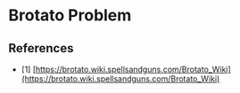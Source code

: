 ﻿# Brotato Problem

## References
- [1] [https://brotato.wiki.spellsandguns.com/Brotato_Wiki](https://brotato.wiki.spellsandguns.com/Brotato_Wiki)